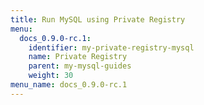 ```yaml
---
title: Run MySQL using Private Registry
menu:
  docs_0.9.0-rc.1:
    identifier: my-private-registry-mysql
    name: Private Registry
    parent: my-mysql-guides
    weight: 30
menu_name: docs_0.9.0-rc.1
---
```


